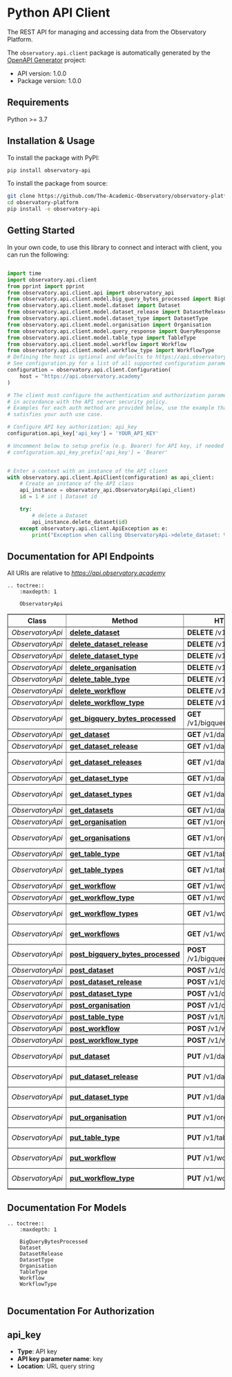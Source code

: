 # Python API Client
The REST API for managing and accessing data from the Observatory Platform. 

The `observatory.api.client` package is automatically generated by the [OpenAPI Generator](https://openapi-generator.tech) project:

- API version: 1.0.0
- Package version: 1.0.0

## Requirements
Python >= 3.7

## Installation & Usage
To install the package with PyPI:
```bash
pip install observatory-api
```

To install the package from source:
```bash
git clone https://github.com/The-Academic-Observatory/observatory-platform.git
cd observatory-platform
pip install -e observatory-api
```

## Getting Started
In your own code, to use this library to connect and interact with client,
you can run the following:

```python

import time
import observatory.api.client
from pprint import pprint
from observatory.api.client.api import observatory_api
from observatory.api.client.model.big_query_bytes_processed import BigQueryBytesProcessed
from observatory.api.client.model.dataset import Dataset
from observatory.api.client.model.dataset_release import DatasetRelease
from observatory.api.client.model.dataset_type import DatasetType
from observatory.api.client.model.organisation import Organisation
from observatory.api.client.model.query_response import QueryResponse
from observatory.api.client.model.table_type import TableType
from observatory.api.client.model.workflow import Workflow
from observatory.api.client.model.workflow_type import WorkflowType
# Defining the host is optional and defaults to https://api.observatory.academy
# See configuration.py for a list of all supported configuration parameters.
configuration = observatory.api.client.Configuration(
    host = "https://api.observatory.academy"
)

# The client must configure the authentication and authorization parameters
# in accordance with the API server security policy.
# Examples for each auth method are provided below, use the example that
# satisfies your auth use case.

# Configure API key authorization: api_key
configuration.api_key['api_key'] = 'YOUR_API_KEY'

# Uncomment below to setup prefix (e.g. Bearer) for API key, if needed
# configuration.api_key_prefix['api_key'] = 'Bearer'


# Enter a context with an instance of the API client
with observatory.api.client.ApiClient(configuration) as api_client:
    # Create an instance of the API class
    api_instance = observatory_api.ObservatoryApi(api_client)
    id = 1 # int | Dataset id

    try:
        # delete a Dataset
        api_instance.delete_dataset(id)
    except observatory.api.client.ApiException as e:
        print("Exception when calling ObservatoryApi->delete_dataset: %s\n" % e)
```

## Documentation for API Endpoints

All URIs are relative to *https://api.observatory.academy*

```eval_rst
.. toctree::
    :maxdepth: 1

    ObservatoryApi
```

<div class="wy-table-responsive"><table border="1" class="docutils">
<thead>
<tr>
<th>Class</th>
<th>Method</th>
<th>HTTP request</th>
<th>Description</th>
</tr>
</thead>
<tbody>


<tr>
<td><em>ObservatoryApi</em></td>
<td><a href="ObservatoryApi.html#delete_dataset"><strong>delete_dataset</strong></a></td>
<td><strong>DELETE</strong> /v1/dataset</td>
<td>delete a Dataset</td>
</tr>

<tr>
<td><em>ObservatoryApi</em></td>
<td><a href="ObservatoryApi.html#delete_dataset_release"><strong>delete_dataset_release</strong></a></td>
<td><strong>DELETE</strong> /v1/dataset_release</td>
<td>delete a DatasetRelease</td>
</tr>

<tr>
<td><em>ObservatoryApi</em></td>
<td><a href="ObservatoryApi.html#delete_dataset_type"><strong>delete_dataset_type</strong></a></td>
<td><strong>DELETE</strong> /v1/dataset_type</td>
<td>delete a DatasetType</td>
</tr>

<tr>
<td><em>ObservatoryApi</em></td>
<td><a href="ObservatoryApi.html#delete_organisation"><strong>delete_organisation</strong></a></td>
<td><strong>DELETE</strong> /v1/organisation</td>
<td>delete an Organisation</td>
</tr>

<tr>
<td><em>ObservatoryApi</em></td>
<td><a href="ObservatoryApi.html#delete_table_type"><strong>delete_table_type</strong></a></td>
<td><strong>DELETE</strong> /v1/table_type</td>
<td>delete a TableType</td>
</tr>

<tr>
<td><em>ObservatoryApi</em></td>
<td><a href="ObservatoryApi.html#delete_workflow"><strong>delete_workflow</strong></a></td>
<td><strong>DELETE</strong> /v1/workflow</td>
<td>delete a Workflow</td>
</tr>

<tr>
<td><em>ObservatoryApi</em></td>
<td><a href="ObservatoryApi.html#delete_workflow_type"><strong>delete_workflow_type</strong></a></td>
<td><strong>DELETE</strong> /v1/workflow_type</td>
<td>delete a WorkflowType</td>
</tr>

<tr>
<td><em>ObservatoryApi</em></td>
<td><a href="ObservatoryApi.html#get_bigquery_bytes_processed"><strong>get_bigquery_bytes_processed</strong></a></td>
<td><strong>GET</strong> /v1/bigquery_bytes_processed</td>
<td>get a BigQueryBytesProcessed</td>
</tr>

<tr>
<td><em>ObservatoryApi</em></td>
<td><a href="ObservatoryApi.html#get_dataset"><strong>get_dataset</strong></a></td>
<td><strong>GET</strong> /v1/dataset</td>
<td>get a Dataset</td>
</tr>

<tr>
<td><em>ObservatoryApi</em></td>
<td><a href="ObservatoryApi.html#get_dataset_release"><strong>get_dataset_release</strong></a></td>
<td><strong>GET</strong> /v1/dataset_release</td>
<td>get a DatasetRelease</td>
</tr>

<tr>
<td><em>ObservatoryApi</em></td>
<td><a href="ObservatoryApi.html#get_dataset_releases"><strong>get_dataset_releases</strong></a></td>
<td><strong>GET</strong> /v1/dataset_releases</td>
<td>Get a list of DatasetRelease objects</td>
</tr>

<tr>
<td><em>ObservatoryApi</em></td>
<td><a href="ObservatoryApi.html#get_dataset_type"><strong>get_dataset_type</strong></a></td>
<td><strong>GET</strong> /v1/dataset_type</td>
<td>get a DatasetType</td>
</tr>

<tr>
<td><em>ObservatoryApi</em></td>
<td><a href="ObservatoryApi.html#get_dataset_types"><strong>get_dataset_types</strong></a></td>
<td><strong>GET</strong> /v1/dataset_types</td>
<td>Get a list of DatasetType objects</td>
</tr>

<tr>
<td><em>ObservatoryApi</em></td>
<td><a href="ObservatoryApi.html#get_datasets"><strong>get_datasets</strong></a></td>
<td><strong>GET</strong> /v1/datasets</td>
<td>Get a list of Datasets</td>
</tr>

<tr>
<td><em>ObservatoryApi</em></td>
<td><a href="ObservatoryApi.html#get_organisation"><strong>get_organisation</strong></a></td>
<td><strong>GET</strong> /v1/organisation</td>
<td>get an Organisation</td>
</tr>

<tr>
<td><em>ObservatoryApi</em></td>
<td><a href="ObservatoryApi.html#get_organisations"><strong>get_organisations</strong></a></td>
<td><strong>GET</strong> /v1/organisations</td>
<td>Get a list of Organisations</td>
</tr>

<tr>
<td><em>ObservatoryApi</em></td>
<td><a href="ObservatoryApi.html#get_table_type"><strong>get_table_type</strong></a></td>
<td><strong>GET</strong> /v1/table_type</td>
<td>get a TableType</td>
</tr>

<tr>
<td><em>ObservatoryApi</em></td>
<td><a href="ObservatoryApi.html#get_table_types"><strong>get_table_types</strong></a></td>
<td><strong>GET</strong> /v1/table_types</td>
<td>Get a list of TableType objects</td>
</tr>

<tr>
<td><em>ObservatoryApi</em></td>
<td><a href="ObservatoryApi.html#get_workflow"><strong>get_workflow</strong></a></td>
<td><strong>GET</strong> /v1/workflow</td>
<td>get a Workflow</td>
</tr>

<tr>
<td><em>ObservatoryApi</em></td>
<td><a href="ObservatoryApi.html#get_workflow_type"><strong>get_workflow_type</strong></a></td>
<td><strong>GET</strong> /v1/workflow_type</td>
<td>get a WorkflowType</td>
</tr>

<tr>
<td><em>ObservatoryApi</em></td>
<td><a href="ObservatoryApi.html#get_workflow_types"><strong>get_workflow_types</strong></a></td>
<td><strong>GET</strong> /v1/workflow_types</td>
<td>Get a list of WorkflowType objects</td>
</tr>

<tr>
<td><em>ObservatoryApi</em></td>
<td><a href="ObservatoryApi.html#get_workflows"><strong>get_workflows</strong></a></td>
<td><strong>GET</strong> /v1/workflows</td>
<td>Get a list of Workflow objects</td>
</tr>

<tr>
<td><em>ObservatoryApi</em></td>
<td><a href="ObservatoryApi.html#post_bigquery_bytes_processed"><strong>post_bigquery_bytes_processed</strong></a></td>
<td><strong>POST</strong> /v1/bigquery_bytes_processed</td>
<td>create a BigQueryBytesProcessed</td>
</tr>

<tr>
<td><em>ObservatoryApi</em></td>
<td><a href="ObservatoryApi.html#post_dataset"><strong>post_dataset</strong></a></td>
<td><strong>POST</strong> /v1/dataset</td>
<td>create a Dataset</td>
</tr>

<tr>
<td><em>ObservatoryApi</em></td>
<td><a href="ObservatoryApi.html#post_dataset_release"><strong>post_dataset_release</strong></a></td>
<td><strong>POST</strong> /v1/dataset_release</td>
<td>create a DatasetRelease</td>
</tr>

<tr>
<td><em>ObservatoryApi</em></td>
<td><a href="ObservatoryApi.html#post_dataset_type"><strong>post_dataset_type</strong></a></td>
<td><strong>POST</strong> /v1/dataset_type</td>
<td>create a DatasetType</td>
</tr>

<tr>
<td><em>ObservatoryApi</em></td>
<td><a href="ObservatoryApi.html#post_organisation"><strong>post_organisation</strong></a></td>
<td><strong>POST</strong> /v1/organisation</td>
<td>create an Organisation</td>
</tr>

<tr>
<td><em>ObservatoryApi</em></td>
<td><a href="ObservatoryApi.html#post_table_type"><strong>post_table_type</strong></a></td>
<td><strong>POST</strong> /v1/table_type</td>
<td>create a TableType</td>
</tr>

<tr>
<td><em>ObservatoryApi</em></td>
<td><a href="ObservatoryApi.html#post_workflow"><strong>post_workflow</strong></a></td>
<td><strong>POST</strong> /v1/workflow</td>
<td>create a Workflow</td>
</tr>

<tr>
<td><em>ObservatoryApi</em></td>
<td><a href="ObservatoryApi.html#post_workflow_type"><strong>post_workflow_type</strong></a></td>
<td><strong>POST</strong> /v1/workflow_type</td>
<td>create a WorkflowType</td>
</tr>

<tr>
<td><em>ObservatoryApi</em></td>
<td><a href="ObservatoryApi.html#put_dataset"><strong>put_dataset</strong></a></td>
<td><strong>PUT</strong> /v1/dataset</td>
<td>create or update a Dataset</td>
</tr>

<tr>
<td><em>ObservatoryApi</em></td>
<td><a href="ObservatoryApi.html#put_dataset_release"><strong>put_dataset_release</strong></a></td>
<td><strong>PUT</strong> /v1/dataset_release</td>
<td>create or update a DatasetRelease</td>
</tr>

<tr>
<td><em>ObservatoryApi</em></td>
<td><a href="ObservatoryApi.html#put_dataset_type"><strong>put_dataset_type</strong></a></td>
<td><strong>PUT</strong> /v1/dataset_type</td>
<td>create or update a DatasetType</td>
</tr>

<tr>
<td><em>ObservatoryApi</em></td>
<td><a href="ObservatoryApi.html#put_organisation"><strong>put_organisation</strong></a></td>
<td><strong>PUT</strong> /v1/organisation</td>
<td>create or update an Organisation</td>
</tr>

<tr>
<td><em>ObservatoryApi</em></td>
<td><a href="ObservatoryApi.html#put_table_type"><strong>put_table_type</strong></a></td>
<td><strong>PUT</strong> /v1/table_type</td>
<td>create or update a TableType</td>
</tr>

<tr>
<td><em>ObservatoryApi</em></td>
<td><a href="ObservatoryApi.html#put_workflow"><strong>put_workflow</strong></a></td>
<td><strong>PUT</strong> /v1/workflow</td>
<td>create or update a Workflow</td>
</tr>

<tr>
<td><em>ObservatoryApi</em></td>
<td><a href="ObservatoryApi.html#put_workflow_type"><strong>put_workflow_type</strong></a></td>
<td><strong>PUT</strong> /v1/workflow_type</td>
<td>create or update a WorkflowType</td>
</tr>


</tbody>
</table></div>

## Documentation For Models
```eval_rst
.. toctree::
    :maxdepth: 1

    BigQueryBytesProcessed
    Dataset
    DatasetRelease
    DatasetType
    Organisation
    TableType
    Workflow
    WorkflowType
    
```

## Documentation For Authorization


## api_key

- **Type**: API key
- **API key parameter name**: key
- **Location**: URL query string

